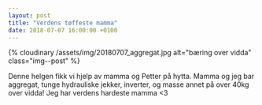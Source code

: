 ```yaml
---
layout: post
title: "Verdens tøffeste mamma"
date: 2018-07-07 16:00:00 +0100
---
```


{% cloudinary /assets/img/20180707_aggregat.jpg alt="bæring over vidda" class="img--post" %}

Denne helgen fikk vi hjelp av mamma og Petter på hytta.
Mamma og jeg bar aggregat, tunge hydrauliske jekker, inverter, og
masse annet på over 40kg over vidda! Jeg har verdens hardeste mamma <3
